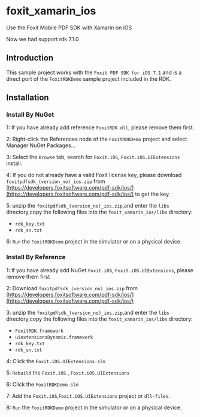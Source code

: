 # foxit_xamarin_ios
Use the Foxit Mobile PDF SDK with Xamarin on iOS

Now we had support rdk 7.1.0

## Introduction

This sample project works with the  `Foxit PDF SDK for iOS 7.1` and is a direct port of the `FoxitRDKDemo`  sample project included in the RDK.

## Installation

### Install By NuGet

1: If you have already add reference `FoxitRDK.dll`, please remove them first.

2: Right-click the References node of the `FoxitRDKDemo`  project and select Manager NuGet Packages...

3: Select the `Browse` tab, search for `Foxit.iOS`, `Foxit.iOS.UIExtensions` install.

4: If you do not already have a valid Foxit license key, please download `foxitpdfsdk_(version_no)_ios.zip` from [https://developers.foxitsoftware.com/pdf-sdk/ios/](https://developers.foxitsoftware.com/pdf-sdk/ios/) to get the key.

5: unzip the `foxitpdfsdk_(version_no)_ios.zip`,and enter the `libs` directory,copy the following files  into the `foxit_xamarin_ios/libs` directory:

* `rdk_key.txt`
* `rdk_sn.txt`

6: `Run` the `FoxitRDKDemo` project in the simulator or on a physical device.

### Install By Reference

1: If you have already add NuGet `Foxit.iOS`, `Foxit.iOS.UIExtensions`, please remove them first

2: Download `foxitpdfsdk_(version_no)_ios.zip` from [https://developers.foxitsoftware.com/pdf-sdk/ios/](https://developers.foxitsoftware.com/pdf-sdk/ios/)

3: unzip the `foxitpdfsdk_(version_no)_ios.zip`,and enter the `libs` directory,copy the following files  into the `foxit_xamarin_ios/libs` directory:

* `FoxitRDK.framework`
* `uiextensionsDynamic.framework`
* `rdk_key.txt`
* `rdk_sn.txt`

4: Click the `Foxit.iOS.UIExtensions.sln`

5: `Rebuild` the `Foxit.iOS` , `Foxit.iOS.UIExtensions`

6: Click the `FoxitRDKDemo.sln`

7: Add the `Foxit.iOS`,`Foxit.iOS.UIExtensions` project or `dll-files`.

8: `Run` the `FoxitRDKDemo` project in the simulator or on a physical device.
